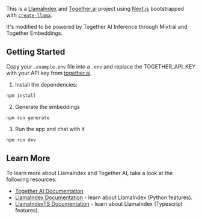 This is a [LlamaIndex](https://www.llamaindex.ai/) and [Together.ai](https://www.together.ai/) project using [Next.js](https://nextjs.org/) bootstrapped with [`create-llama`](https://github.com/run-llama/LlamaIndexTS/tree/main/packages/create-llama).

It's modified to be powered by Together AI Inference through Mixtral and Together Embeddings.

## Getting Started

Copy your `.example.env` file into a `.env` and replace the TOGETHER_API_KEY with your API key from [together.ai](https://www.together.ai).

1. Install the dependencies:

```
npm install
```

2. Generate the embeddings

```
npm run generate
```

3. Run the app and chat with it

```
npm run dev
```

## Learn More

To learn more about LlamaIndex and Together AI, take a look at the following resources:

- [Together AI Documentation](https://docs.together.ai/docs)
- [LlamaIndex Documentation](https://docs.llamaindex.ai) - learn about LlamaIndex (Python features).
- [LlamaIndexTS Documentation](https://ts.llamaindex.ai) - learn about LlamaIndex (Typescript features).
